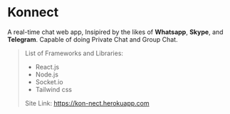 # Konnect

A real-time chat web app, Insipired by the likes of **Whatsapp**, **Skype**, and **Telegram**. Capable of doing Private Chat and Group Chat.

> List of Frameworks and Libraries:
>  - React.js
>  - Node.js
>  - Socket.io
>  - Tailwind css
> 
> Site Link: https://kon-nect.herokuapp.com
